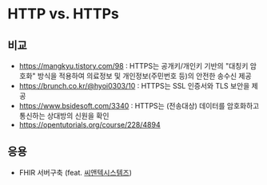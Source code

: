 # HTTP vs. HTTPs 

## 비교

- https://mangkyu.tistory.com/98 : HTTPS는 공개키/개인키 기반의 "대칭키 암호화" 방식을 적용하여 의료정보 및 개인정보(주민번호 등)의 안전한 송수신 제공
- https://brunch.co.kr/@hyoi0303/10 : HTTPS는 SSL 인증서와 TLS 보안을 제공
- https://www.bsidesoft.com/3340 : HTTPS는 (전송대상) 데이터를 암호화하고 통신하는 상대방의 신원을 확인
- https://opentutorials.org/course/228/4894 

## 응용 

- FHIR 서버구축 (feat. [씨앤텍시스템즈](https://cntechsystems.tistory.com/category/Health%20Information/FHIR))
